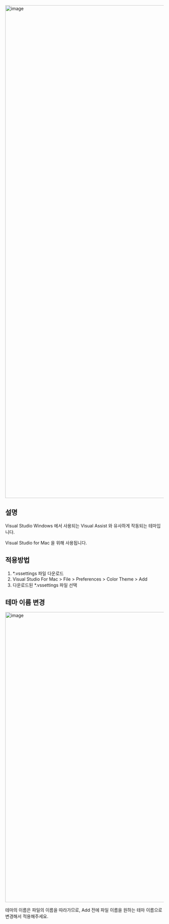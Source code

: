 <img width="1561" alt="image" src="https://github.com/user-attachments/assets/e67254e9-68ba-4235-a37e-d255af3a4b31">

## 설명

Visual Studio Windows 에서 사용되는 Visual Assist 와 유사하게 작동되는 테마입니다.

Visual Studio for Mac 을 위해 사용됩니다.

## 적용방법
1. *.vssettings 파일 다운로드
2. Visual Studio For Mac > File > Preferences > Color Theme > Add
3. 다운로드된 *.vssettings 파일 선택

## 테마 이름 변경
<img width="919" alt="image" src="https://github.com/user-attachments/assets/dd8c5c4e-a5cb-477a-a357-aac6bece96bb">

테마의 이름은 파일의 이름을 따라가므로, Add 전에 파일 이름을 원하는 테마 이름으로 변경해서 적용해주세요.
